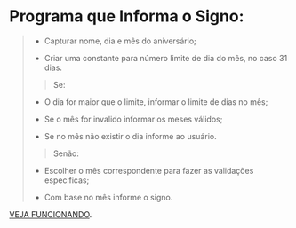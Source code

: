 # Programa que Informa o Signo:

> - Capturar nome, dia e mês do aniversário;
>
> - Criar uma constante para número limite de dia do mês, no caso 31 dias.
>
>> Se: 
>
> - O dia for maior que o limite, informar o limite de dias no mês;
>
> - Se o mês for invalido informar os meses válidos;
>
> - Se no mês não existir o dia informe ao usuário.
>
>> Senão:
>
> - Escolher o mês correspondente para fazer as validações especificas;
>
> - Com base no mês informe o signo.

[VEJA FUNCIONANDO](https://replit.com/@ArthurEstevan/Zodiac-Sign-Program?v=1).
